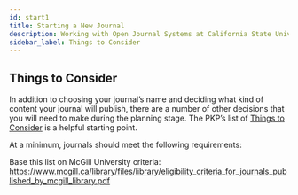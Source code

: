 ```yaml
---
id: start1
title: Starting a New Journal
description: Working with Open Journal Systems at California State University
sidebar_label: Things to Consider
---
```

## Things to Consider

In addition to choosing your journal’s name and deciding what kind of content your journal will publish, there are a number of other decisions that you will need to make during the planning stage. The PKP’s list of [Things to Consider](https://docs.pkp.sfu.ca/student-toolkit/en/things-to-consider) is a helpful starting point.

At a minimum, journals should meet the following requirements:

Base this list on McGill University criteria: https://www.mcgill.ca/library/files/library/eligibility_criteria_for_journals_published_by_mcgill_library.pdf
